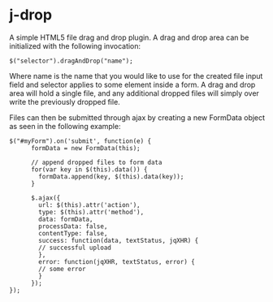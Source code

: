 # j-drop

A simple HTML5 file drag and drop plugin. A drag and drop area can be initialized with the following invocation:

	$("selector").dragAndDrop("name");

Where name is the name that you would like to use for the created file input field and selector applies to some element inside a form. A drag and drop area will hold a single file, and any additional dropped files will simply over write the previously dropped file. 

Files can then be submitted through ajax by creating a new FormData object as seen in the following example:

	$("#myForm").on('submit', function(e) {
		  formData = new FormData(this);

		  // append dropped files to form data
		  for(var key in $(this).data()) {
		    formData.append(key, $(this).data(key));
		  }

		  $.ajax({
		    url: $(this).attr('action'),
		    type: $(this).attr('method'),
		    data: formData,
		    processData: false,
		    contentType: false,
		    success: function(data, textStatus, jqXHR) {
			// successful upload
		    },
		    error: function(jqXHR, textStatus, error) {
			// some error
		    }
		  });
	});
